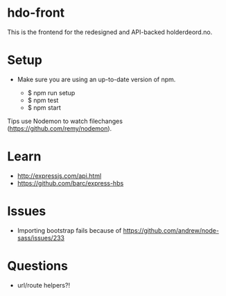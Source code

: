 # hdo-front

This is the frontend for the redesigned and API-backed holderdeord.no.

# Setup

* Make sure you are using an up-to-date version of npm.

    - $ npm run setup
    - $ npm test
    - $ npm start

Tips use Nodemon to watch filechanges (https://github.com/remy/nodemon).

# Learn

* http://expressjs.com/api.html
* https://github.com/barc/express-hbs

# Issues

* Importing bootstrap fails because of https://github.com/andrew/node-sass/issues/233

# Questions

* url/route helpers?!
